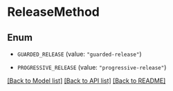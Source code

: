 # ReleaseMethod

## Enum


* `GUARDED_RELEASE` (value: `"guarded-release"`)

* `PROGRESSIVE_RELEASE` (value: `"progressive-release"`)


[[Back to Model list]](../README.md#documentation-for-models) [[Back to API list]](../README.md#documentation-for-api-endpoints) [[Back to README]](../README.md)


